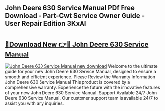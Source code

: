 ## John Deere 630 Service Manual PDf Free Download - Part-Cwt Service Owner Guide - User Repair Edition 3KxAl

# <h2><a href="http://bc93013.oget.top/?id=John+Deere+630+Service+Manual">🔗Download New 👉🔴 John Deere 630 Service Manual</a></h2>

[![John Deere 630 Service Manual new download](https://i.imgur.com/5g1atiW.png)](http://bc93013.oget.top/?id=John+Deere+630+Service+Manual)
Welcome to the ultimate guide for your new John Deere 630 Service Manual, designed to ensure a smooth and efficient experience. Please Review the Warranty Information John Deere 630 Service Manual This product is covered by a comprehensive warranty. Experience the future with the innovative features of your new John Deere 630 Service Manual. Support Available 24/7 John Deere 630 Service Manual. Our customer support team is available 24/7 to assist you with any inquiries.
